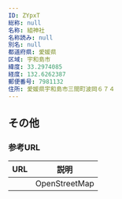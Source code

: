 ```yaml
---
ID: ZYpxT
総称: null
名称: 組神社
名称読み: null
別名: null
都道府県: 愛媛県
区域: 宇和島市
緯度: 33.2974085
経度: 132.6262387
郵便番号: 7981132
住所: 愛媛県宇和島市三間町波岡６７４
---
```


## その他

### 参考URL

| URL | 説明          |
| --- | ------------- |
|     | OpenStreetMap |
